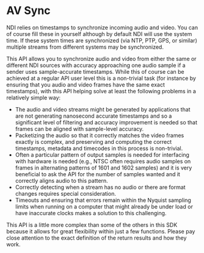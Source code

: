 # AV Sync

NDI relies on timestamps to synchronize incoming audio and video. You can of course fill these in yourself although by default NDI will use the system time.  If these system times are synchronized (via NTP, PTP, GPS, or similar) multiple streams from different systems may be synchronized.

This API allows you to synchronize audio and video from either the same or different NDI sources with accuracy approaching one audio sample if a sender uses sample-accurate timestamps. While this of course can be achieved at a regular API user level this is a non-trivial task (for instance by ensuring that you audio and video frames have the same exact timestamps), with this API helping solve at least the following problems in a relatively simple way:

* The audio and video streams might be generated by applications that are not generating nanosecond accurate timestamps and so a significant level of filtering and accuracy improvement is needed so that frames can be aligned with sample-level accuracy.
* Packetizing the audio so that it correctly matches the video frames exactly is complex, and preserving and computing the correct timestamps, metadata and timecodes in this process is non-trivial.
* Often a particular pattern of output samples is needed for interfacing with hardware is needed (e.g., NTSC often requires audio samples on frames in alternating patterns of 1601 and 1602 samples) and it is very beneficial to ask the API for the number of samples wanted and it correctly aligns audio to this pattern.
* Correctly detecting when a stream has no audio or there are format changes requires special consideration.
* Timeouts and ensuring that errors remain within the Nyquist sampling limits when running on a computer that might already be under load or have inaccurate clocks makes a solution to this challenging.

This API is a little more complex than some of the others in this SDK because it allows for great flexibility within just a few functions. Please pay close attention to the exact definition of the return results and how they work.
